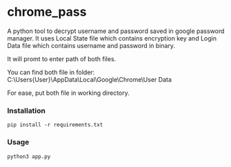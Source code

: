 # chrome_pass

A python tool to decrypt username and password saved in google password manager. It uses Local State file which contains encryption key and Login Data file which contains username and password in binary.

It will promt to enter path of both files.

You can find both file in folder: C:\Users\{User}\AppData\Local\Google\Chrome\User Data

For ease, put both file in working directory.

### Installation
```
pip install -r requirements.txt
```

### Usage 
```
python3 app.py
```
